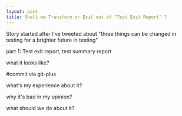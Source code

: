 ```yaml
---
layout: post
title: Shall we Transform or Exit out of "Test Exit Report" ?
---
```

Story started after I've tweeted about "three things can be changed in testing for a brighter future in testing"

part 1: Test exit report, test summary report

what it looks like?

#commit via git-plus


what's my experience about it?





why it's bad in my opinion?




what should we do about it?
